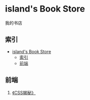 # island's Book Store
 我的书店

## 索引

- [island's Book Store](#islands-book-store)
  - [索引](#索引)
  - [前端](#前端)


## 前端

1. [《CSS揭秘》](前端/CSS揭秘.pdf)